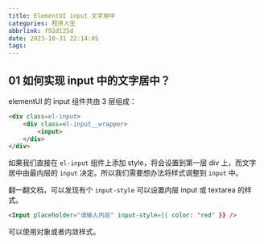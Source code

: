 ```yaml
---
title: ElementUI input 文字居中
categories: 程序人生
abbrlink: f92d125d
date: 2023-10-31 22:14:05
tags:
---
```


## 01 如何实现 input 中的文字居中？

elementUI 的 input 组件共由 3 层组成：

```html
<div class=el-input>
    <div class=el-input__wrapper>
        <input>
    </div>
</div>
```

如果我们直接在 `el-input` 组件上添加 style，将会设置到第一层 div 上，而文字居中由最内层的 `input` 决定。所以我们需要想办法将样式调整到 `input` 中。

翻一翻文档，可以发现有个 `input-style` 可以设置内层 input 或 textarea 的样式。

```html
<Input placeholder="请输入内容" input-style={{ color: 'red' }} />
```

可以使用对象或者内敛样式。
